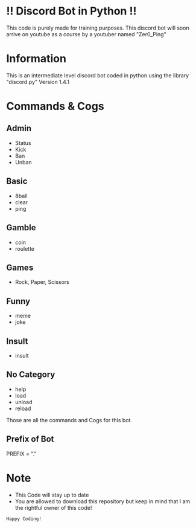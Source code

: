 # :bangbang: Discord Bot in Python :bangbang:

This code is purely made for training purposes. This discord bot will soon arrive on youtube as a course by a youtuber named "Zer0_Ping"

# Information
This is an intermediate level discord bot coded in python using the library "discord.py" Version 1.4.1

# Commands & Cogs

## Admin

- Status
- Kick
- Ban
- Unban

## Basic

- 8ball
- clear
- ping

## Gamble

- coin
- roulette

## Games

- Rock, Paper, Scissors

## Funny

- meme
- joke

## Insult

- insult

## No Category

- help
- load 
- unload
- reload

Those are all the commands and Cogs for this bot.

## Prefix of Bot
PREFIX = "."

# Note

- This Code will stay up to date
- You are allowed to download this repository but keep in mind that I am the rightful owner of this code!

```
Happy Coding!
```
